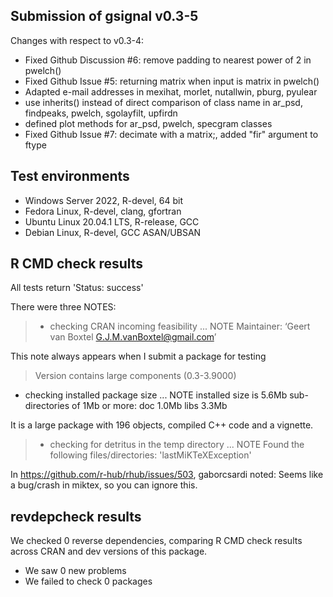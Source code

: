 ## Submission of gsignal v0.3-5

Changes with respect to v0.3-4:
- Fixed Github Discussion #6: remove padding to nearest power of 2 in pwelch()
- Fixed Github Issue #5: returning matrix when input is matrix in pwelch()
- Adapted e-mail addresses in mexihat, morlet, nutallwin, pburg, pyulear
- use inherits() instead of direct comparison of class name in ar_psd, findpeaks,
    pwelch, sgolayfilt, upfirdn
- defined plot methods for ar_psd, pwelch, specgram classes
- Fixed Github Issue #7: decimate with a matrix;, added "fir" argument to ftype

## Test environments
- Windows Server 2022, R-devel, 64 bit
- Fedora Linux, R-devel, clang, gfortran
- Ubuntu Linux 20.04.1 LTS, R-release, GCC
- Debian Linux, R-devel, GCC ASAN/UBSAN

## R CMD check results

All tests return 'Status: success'

There were three NOTES:

>* checking CRAN incoming feasibility ... NOTE
Maintainer: ‘Geert van Boxtel <G.J.M.vanBoxtel@gmail.com>’

This note always appears when I submit a package for testing

>Version contains large components (0.3-3.9000)
* checking installed package size ... NOTE
  installed size is  5.6Mb
  sub-directories of 1Mb or more:
    doc    1.0Mb
    libs   3.3Mb

It is a large package with 196 objects, compiled C++ code and a vignette.

>* checking for detritus in the temp directory ... NOTE
Found the following files/directories:
  'lastMiKTeXException'

In https://github.com/r-hub/rhub/issues/503, gaborcsardi noted:
Seems like a bug/crash in miktex, so you can ignore this.

## revdepcheck results

We checked 0 reverse dependencies, comparing R CMD check results across CRAN and dev versions of this package.

 * We saw 0 new problems
 * We failed to check 0 packages
 